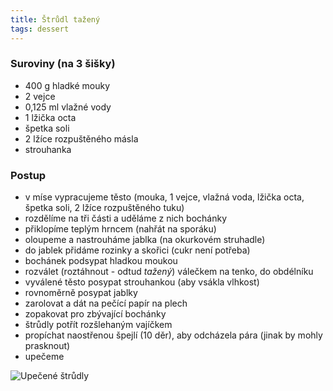 ```yaml
---
title: Štrůdl tažený
tags: dessert
---
```


### Suroviny (na 3 šišky)
- 400 g hladké mouky
- 2 vejce
- 0,125 ml vlažné vody
- 1 lžička octa
- špetka soli
- 2 lžíce rozpuštěného másla
- strouhanka


### Postup
- v míse vypracujeme těsto (mouka, 1 vejce, vlažná voda, lžička octa, špetka soli, 2 lžíce rozpuštěného tuku)
- rozdělíme na tři části a uděláme z nich bochánky
- přiklopíme teplým hrncem (nahřát na sporáku)
- oloupeme a nastrouháme jablka (na okurkovém struhadle)
- do jablek přidáme rozinky a skořici (cukr není potřeba)
- bochánek podsypat hladkou moukou
- rozválet (roztáhnout - odtud *tažený*) válečkem na tenko, do obdélníku
- vyválené těsto posypat strouhankou (aby vsákla vlhkost)
- rovnoměrně posypat jablky
- zarolovat a dát na pečící papír na plech
- zopakovat pro zbývající bochánky
- štrůdly potřít rozšlehaným vajíčkem
- propíchat naostřenou špejlí (10 děr), aby odcházela pára (jinak by mohly prasknout)
- upečeme

![Upečené štrůdly](/fotky/strudl-tazeny.jpg)

